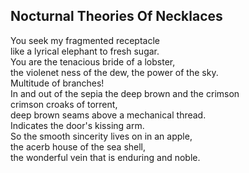 Nocturnal Theories Of Necklaces
-------------------------------
You seek my fragmented receptacle  
like a lyrical elephant to fresh sugar.  
You are the tenacious bride of a lobster,  
the violenet ness of the dew, the power of the sky.  
Multitude of branches!  
In and out of the sepia the deep brown and the crimson  
crimson croaks of torrent,  
deep brown seams above a mechanical thread.  
Indicates the door's kissing arm.  
So the smooth sincerity lives on in an apple,  
the acerb house of the sea shell,  
the wonderful vein that is enduring and noble.  
